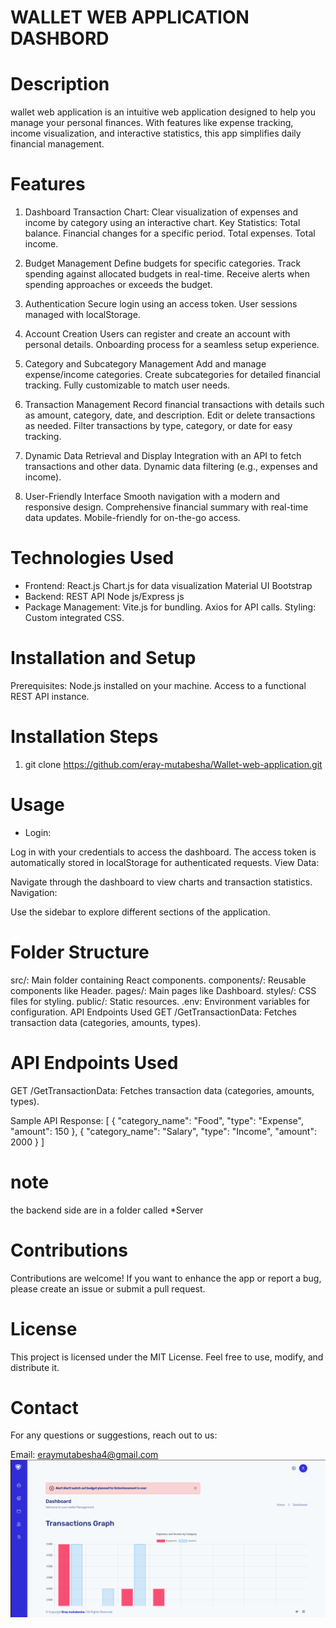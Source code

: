 # WALLET WEB APPLICATION DASHBORD

# Description
wallet web application is an intuitive web application designed to help you manage your personal finances. With features like expense tracking, income visualization, and interactive statistics, this app simplifies daily financial management.



# Features

1. Dashboard
Transaction Chart: Clear visualization of expenses and income by category using an interactive chart.
Key Statistics:
Total balance.
Financial changes for a specific period.
Total expenses.
Total income.

2. Budget Management
Define budgets for specific categories.
Track spending against allocated budgets in real-time.
Receive alerts when spending approaches or exceeds the budget.

3. Authentication
Secure login using an access token.
User sessions managed with localStorage.

4. Account Creation
Users can register and create an account with personal details.
Onboarding process for a seamless setup experience.

5. Category and Subcategory Management
Add and manage expense/income categories.
Create subcategories for detailed financial tracking.
Fully customizable to match user needs.

6. Transaction Management
Record financial transactions with details such as amount, category, date, and description.
Edit or delete transactions as needed.
Filter transactions by type, category, or date for easy tracking.

7. Dynamic Data Retrieval and Display
Integration with an API to fetch transactions and other data.
Dynamic data filtering (e.g., expenses and income).

8. User-Friendly Interface
Smooth navigation with a modern and responsive design.
Comprehensive financial summary with real-time data updates.
Mobile-friendly for on-the-go access.



# Technologies Used
* Frontend:
React.js
Chart.js for data visualization
Material UI
Bootstrap
* Backend:
REST API 
Node js/Express js
* Package Management:
Vite.js for bundling.
Axios for API calls.
Styling:
Custom integrated CSS.



# Installation and Setup
Prerequisites:
Node.js installed on your machine.
Access to a functional REST API instance.

# Installation Steps
1. git clone https://github.com/eray-mutabesha/Wallet-web-application.git

# Usage
* Login:

Log in with your credentials to access the dashboard.
The access token is automatically stored in localStorage for authenticated requests.
View Data:

Navigate through the dashboard to view charts and transaction statistics.
Navigation:

Use the sidebar to explore different sections of the application.

# Folder Structure
src/: Main folder containing React components.
components/: Reusable components like Header.
pages/: Main pages like Dashboard.
styles/: CSS files for styling.
public/: Static resources.
.env: Environment variables for configuration.
API Endpoints Used
GET /GetTransactionData: Fetches transaction data (categories, amounts, types).


# API Endpoints Used
GET /GetTransactionData: Fetches transaction data (categories, amounts, types).

Sample API Response:
[
  {
    "category_name": "Food",
    "type": "Expense",
    "amount": 150
  },
  {
    "category_name": "Salary",
    "type": "Income",
    "amount": 2000
  }
]

# note
the backend side are in a folder called *Server 

# Contributions
Contributions are welcome! If you want to enhance the app or report a bug, please create an issue or submit a pull request.

# License
This project is licensed under the MIT License. Feel free to use, modify, and distribute it.

# Contact
For any questions or suggestions, reach out to us:

Email: eraymutabesha4@gmail.com
![alt text](<public/screenshoot/Capture d’écran du 2025-01-19 11-38-30.png>)

